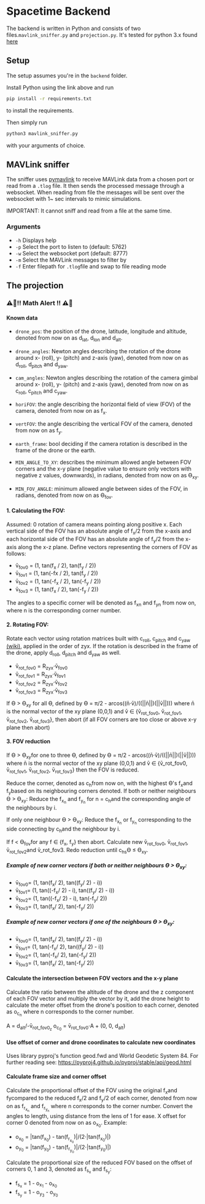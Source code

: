 # Spacetime Backend

The backend is written in Python and consists of two files.`mavlink_sniffer.py` and `projection.py`.
It's tested for python 3.x found [here](https://www.python.org/downloads/)

## Setup
The setup assumes you're in the `backend` folder.

Install Python using the link above and run 
```bash
pip install -r requirements.txt
```
to install the requirements.

Then simply run 
```bash
python3 mavlink_sniffer.py
```
with your arguments of choice.

## MAVLink sniffer
The sniffer uses [pymavlink](https://github.com/ArduPilot/pymavlink) to receive MAVLink data from a chosen port or read from a `.tlog` file. It then sends the processed message through a websocket.
When reading from file the messages will be sent over the websocket with 1~ sec intervals to mimic simulations.

IMPORTANT: It cannot sniff and read from a file at the same time. 

### Arguments
- `-h` Displays help
- `-p` Select the port to listen to (default: 5762)
- `-w` Select the websocket port (default: 8777)
- `-m` Select the MAVLink messages to filter by
- `-f` Enter filepath for `.tlog`file and swap to file reading mode

## The projection

### ⚠️🚨!! Math Alert !! ⚠️🚨

#### Known data
- `drone_pos`: the position of the drone, latitude, longitude and altitude, denoted from now on as d<sub>lat</sub>, d<sub>lon</sub> and d<sub>alt</sub>.

- `drone_angles`: Newton angles describing the rotation of the drone around x- (roll), y- (pitch) and z-axis (yaw), denoted from now on as d<sub>roll</sub>, d<sub>pitch</sub> and d<sub>yaw</sub>.

- `cam_angles`: Newton angles describing the rotation of the camera gimbal around x- (roll), y- (pitch) and z-axis (yaw), denoted from now on as c<sub>roll</sub>, c<sub>pitch</sub> and c<sub>yaw</sub>.

- `horiFOV`: the angle describing the horizontal field of view (FOV) of the camera, denoted from now on as f<sub>x</sub>.

- `vertFOV`: the angle describing the vertical FOV of the camera, denoted from now on as f<sub>y</sub>.

- `earth_frame`: bool deciding if the camera rotation is described in the frame of the drone or the
earth.

- `MIN_ANGLE_TO_XY`: describes the minimum allowed angle between FOV corners and the x-y plane (negative value to ensure only vectors with negative z values, downwards), in radians, denoted from now on as ϴ<sub>xy</sub>.

- `MIN_FOV_ANGLE`: minimum allowed angle between sides of the FOV, in radians, denoted from now on as ϴ<sub>fov</sub>.

#### 1. Calculating the FOV:
Assumed: 0 rotation of camera means pointing along positive x. 
Each vertical side of the FOV has an absolute angle of f<sub>x</sub>/2 from the x-axis and each horizontal side of the FOV has an absolute angle of f<sub>y</sub>/2 from the x-axis along the x-z plane. Define vectors representing the corners of FOV as follows:
 - v̄<sub>fov0</sub> = (1, tan(f<sub>x</sub> / 2), tan(f<sub>y</sub> / 2))
 - v̄<sub>fov1</sub> = (1, tan(-fx / 2), tan(f<sub>y</sub> / 2))
 - v̄<sub>fov2</sub> = (1, tan(-f<sub>x</sub> / 2), tan(-f<sub>y</sub> / 2))
 - v̄<sub>fov3</sub> = (1, tan(f<sub>x</sub> / 2), tan(-f<sub>y</sub> / 2))

The angles to a specific corner will be denoted as f<sub>xn</sub> and f<sub>yn</sub> from now on, where n is the corresponding corner number.

#### 2. Rotating FOV:
Rotate each vector using rotation matrices built with c<sub>roll</sub>, c<sub>pitch</sub> and c<sub>yaw</sub> [(wiki)](https://en.wikipedia.org/wiki/Rotation_matrix#In_three_dimensions), applied in the order of zyx. If the rotation is described in the frame of the drone, apply d<sub>roll</sub>, d<sub>pitch</sub> and d<sub>yaw</sub> as well.
 - v̄<sub>rot_fov0</sub> = R<sub>zyx</sub>⋅v̄<sub>fov0</sub>
 - v̄<sub>rot_fov1</sub> = R<sub>zyx</sub>⋅v̄<sub>fov1</sub>
 - v̄<sub>rot_fov2</sub> = R<sub>zyx</sub>⋅v̄<sub>fov2</sub>
 - v̄<sub>rot_fov3</sub> = R<sub>zyx</sub>⋅v̄<sub>fov3</sub>

If ϴ > ϴ<sub>xy</sub> for all ϴ, defined by 
 ϴ = π/2 - arcos((n̄⋅v̄)/((||n̄||)(||v̄||))) 
where n̄ is the normal vector of the xy plane (0,0,1) and v̄ ∈ {v̄<sub>rot_fov0</sub>, v̄<sub>rot_fov1</sub>, v̄<sub>rot_fov2</sub>, v̄<sub>rot_fov3</sub>}, then abort (if all FOV corners are too close or above x-y plane then abort)

#### 3. FOV reduction
If ϴ > ϴ<sub>xy</sub>for one to three ϴ, defined by 
 ϴ = π/2 - arcos((n̄⋅v̄)/((||n̄||)(||v̄||))) 
where n̄ is the normal vector of the xy plane (0,0,1) and v̄ ∈ {v̄_rot_fov0, v̄<sub>rot_fov1</sub>, v̄<sub>rot_fov2</sub>, v̄<sub>rot_fov3</sub>} then the FOV is reduced.

Reduce the corner, denoted as c<sub>h</sub>from now on, with the highest ϴ's f<sub>x</sub>and f<sub>y</sub>based on its neighbouring corners denoted.
If both or neither neighbours ϴ > ϴ<sub>xy</sub>:
 Reduce the f<sub>x<sub>n</sub></sub> and f<sub>y<sub>n</sub></sub> for n = c<sub>h</sub>and the corresponding angle of the neighbours by i.

If only one neighbour ϴ > ϴ<sub>xy</sub>:
 Reduce the f<sub>x<sub>n</sub></sub> or f<sub>y<sub>n</sub></sub> corresponding to the side connecting by c<sub>h</sub>and the neighbour by i.

If f < ϴ<sub>fov</sub>for any f ∈ {f<sub>x</sub>, f<sub>y</sub>} then abort. 
Calculate new v̄<sub>rot_fov0</sub>, v̄<sub>rot_fov1</sub>, v̄<sub>rot_fov2</sub>and v̄_rot_fov3. Redo reduction until c<sub>hs</sub>ϴ ≤ ϴ<sub>xy</sub>.

##### Example of new corner vectors if both or neither neighbours ϴ > ϴ<sub>xy</sub>:
 - v̄<sub>fov0</sub>= (1, tan(f<sub>x</sub>/ 2), tan((f<sub>y</sub>/ 2) - i))
 - v̄<sub>fov1</sub>= (1, tan((-f<sub>x</sub>/ 2) - i), tan((f<sub>y</sub>/ 2) - i))
 - v̄<sub>fov2</sub>= (1, tan((-f<sub>x</sub>/ 2) - i), tan(-f<sub>y</sub>/ 2))
 - v̄<sub>fov3</sub>= (1, tan(f<sub>x</sub>/ 2), tan(-f<sub>y</sub>/ 2))

##### Example of new corner vectors if one of the neighbours ϴ > ϴ<sub>xy</sub>:
 - v̄<sub>fov0</sub>= (1, tan(f<sub>x</sub>/ 2), tan((f<sub>y</sub>/ 2) - i))
 - v̄<sub>fov1</sub>= (1, tan(-f<sub>x</sub>/ 2), tan((f<sub>y</sub>/ 2) - i))
 - v̄<sub>fov2</sub>= (1, tan(-f<sub>x</sub>/ 2), tan(-f<sub>y</sub>/ 2))
 - v̄<sub>fov3</sub>= (1, tan(f<sub>x</sub>/ 2), tan(-f<sub>y</sub>/ 2))

#### Calculate the intersection between FOV vectors and the x-y plane
Calculate the ratio between the altitude of the drone and the z component of each FOV vector and multiply the vector by it, add the drone height to calculate the meter offset from the drone's position to each corner, denoted as o<sub>c<sub>n</sub></sub> where n corresponds to the corner number.

A = d<sub>alt</sub>/-v̄<sub>rot_fov0<sub>z</sub></sub> 
 o<sub>c<sub>0</sub></sub> = v̄<sub>rot_fov0</sub>⋅A + (0, 0, d<sub>alt</sub>)

#### Use offset of corner and drone coordinates to calculate new coordinates
Uses library pyproj's function geod.fwd and World Geodetic System 84. For further reading see: https://pyproj4.github.io/pyproj/stable/api/geod.html

#### Calculate frame size and corner offset
Calculate the proportional offset of the FOV using the original f<sub>x</sub>and f</sub>y</sub>compared to the reduced f<sub>x</sub>/2 and f<sub>y</sub>/2 of each corner, denoted from now on as f<sub>r<sub>x<sub>n</sub></sub></sub> and f<sub>r<sub>y<sub>n</sub></sub></sub> where n corresponds to the corner number.
 Convert the angles to length, using distance from the lens of 1 for ease. 
 X offset for corner 0 denoted from now on as o<sub>x<sub>0</sub></sub>.
 Example:
 - o<sub>x<sub>0</sub></sub> = |tan(f<sub>x<sub>0</sub></sub>) - tan(f<sub>r<sub>x<sub>0</sub></sub></sub>)|/(2⋅|tan(f<sub>x<sub>0</sub></sub>)|)
 - o<sub>y<sub>0</sub></sub> = |tan(f<sub>y<sub>0</sub></sub>) - tan(f<sub>r<sub>y<sub>0</sub></sub></sub>)|/(2⋅|tan(f<sub>y<sub>0</sub></sub>)|)

Calculate the proportional size of the reduced FOV based on the offset of corners 0, 1 and 3, denoted as f<sub>s<sub>x</sub></sub> and f<sub>s<sub>y</sub></sub>:
 - f<sub>s<sub>x</sub></sub> = 1 - o<sub>x<sub>1</sub></sub> - o<sub>x<sub>0</sub></sub>
 - f<sub>s<sub>y</sub></sub> = 1 - o<sub>y<sub>3</sub></sub> - o<sub>y<sub>0</sub></sub> 
